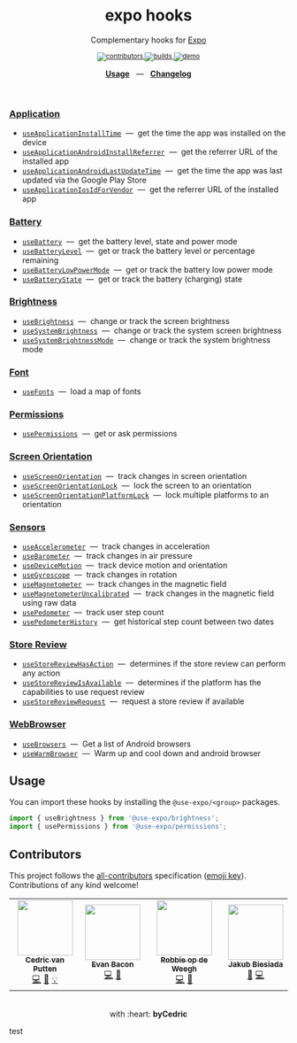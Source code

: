 <div align="center">
    <h1>expo hooks</h1>
    <p>Complementary hooks for <a href="https://github.com/expo/expo">Expo</a></p>
    <sup>
        <a href="https://github.com/bycedric/use-expo#contributors">
<!-- ALL-CONTRIBUTORS-BADGE:START - Do not remove or modify this section -->
            <img src="https://img.shields.io/badge/all_contributors-4-orange.svg?style=flat-square" alt="contributors" />
<!-- ALL-CONTRIBUTORS-BADGE:END -->
        </a>
        <a href="https://github.com/bycedric/use-expo/actions">
            <img src="https://img.shields.io/github/workflow/status/byCedric/use-expo/Packages/master.svg?style=flat-square" alt="builds" />
        </a>
        <a href="https://exp.host/@bycedric/use-expo">
            <img src="https://img.shields.io/badge/demo-expo.io-lightgrey.svg?style=flat-square" alt="demo" />
        </a>
    </sup>
    <br />
    <p align="center">
        <a href="https://github.com/byCedric/use-expo#usage"><b>Usage</b></a>
        &nbsp;&nbsp;&mdash;&nbsp;&nbsp;
        <a href="https://github.com/byCedric/use-expo/blob/master/CHANGELOG.md"><b>Changelog</b></a>
    </p>
    <br />
</div>

### [Application](./packages/application)

- [`useApplicationInstallTime`](./packages/application/docs/use-application-install-time.md) &nbsp;&mdash;&nbsp; get the time the app was installed on the device
- [`useApplicationAndroidInstallReferrer`](./packages/application/docs/use-application-android-install-referrer.md) &nbsp;&mdash;&nbsp; get the referrer URL of the installed app
- [`useApplicationAndroidLastUpdateTime`](./packages/application/docs/use-application-android-last-update-time.md) &nbsp;&mdash;&nbsp; get the time the app was last updated via the Google Play Store
- [`useApplicationIosIdForVendor`](./packages/application/docs/use-application-ios-id-for-vendor.md) &nbsp;&mdash;&nbsp; get the referrer URL of the installed app

### [Battery](./packages/battery)

- [`useBattery`](./packages/battery/docs/use-battery.md) &nbsp;&mdash;&nbsp; get the battery level, state and power mode
- [`useBatteryLevel`](./packages/battery/docs/use-battery-level.md) &nbsp;&mdash;&nbsp; get or track the battery level or percentage remaining
- [`useBatteryLowPowerMode`](./packages/battery/docs/use-battery-low-power-mode.md) &nbsp;&mdash;&nbsp; get or track the battery low power mode
- [`useBatteryState`](./packages/battery/docs/use-battery-state.md) &nbsp;&mdash;&nbsp; get or track the battery (charging) state

### [Brightness](./packages/brightness)

- [`useBrightness`](./packages/brightness/docs/use-brightness.md) &nbsp;&mdash;&nbsp; change or track the screen brightness
- [`useSystemBrightness`](./packages/brightness/docs/use-system-brightness.md) &nbsp;&mdash;&nbsp; change or track the system screen brightness
- [`useSystemBrightnessMode`](./packages/brightness/docs/use-system-brightness-mode.md) &nbsp;&mdash;&nbsp; change or track the system brightness mode

### [Font](./packages/font)

- [`useFonts`](./packages/font/docs/use-fonts.md) &nbsp;&mdash;&nbsp; load a map of fonts

### [Permissions](./packages/permissions)

- [`usePermissions`](./packages/permissions/docs/use-permissions.md) &nbsp;&mdash;&nbsp; get or ask permissions

### [Screen Orientation](./packages/screen-orientation)

- [`useScreenOrientation`](./packages/screen-orientation/docs/use-screen-orientation.md) &nbsp;&mdash;&nbsp; track changes in screen orientation
- [`useScreenOrientationLock`](./packages/screen-orientation/docs/use-screen-orientation-lock.md) &nbsp;&mdash;&nbsp; lock the screen to an orientation
- [`useScreenOrientationPlatformLock`](./packages/screen-orientation/docs/use-screen-orientation-platform-lock.md) &nbsp;&mdash;&nbsp; lock multiple platforms to an orientation

### [Sensors](./packages/sensors)

- [`useAccelerometer`](./packages/sensors/docs/use-accelerometer.md) &nbsp;&mdash;&nbsp; track changes in acceleration
- [`useBarometer`](./packages/sensors/docs/use-barometer.md) &nbsp;&mdash;&nbsp; track changes in air pressure
- [`useDeviceMotion`](./packages/sensors/docs/use-device-motion.md) &nbsp;&mdash;&nbsp; track device motion and orientation
- [`useGyroscope`](./packages/sensors/docs/use-gyroscope.md) &nbsp;&mdash;&nbsp; track changes in rotation
- [`useMagnetometer`](./packages/sensors/docs/use-magnetometer.md) &nbsp;&mdash;&nbsp; track changes in the magnetic field
- [`useMagnetometerUncalibrated`](./packages/sensors/docs/use-magnetometer.md) &nbsp;&mdash;&nbsp; track changes in the magnetic field using raw data
- [`usePedometer`](./packages/sensors/docs/use-pedometer.md) &nbsp;&mdash;&nbsp; track user step count
- [`usePedometerHistory`](./packages/sensors/docs/use-pedometer-history.md) &nbsp;&mdash;&nbsp; get historical step count between two dates

### [Store Review](./packages/store-review)

- [`useStoreReviewHasAction`](./packages/store-review/docs/use-store-review-has-action.md) &nbsp;&mdash;&nbsp; determines if the store review can perform any action
- [`useStoreReviewIsAvailable`](./packages/store-review/docs/use-store-review-is-available.md) &nbsp;&mdash;&nbsp; determines if the platform has the capabilities to use request review
- [`useStoreReviewRequest`](./packages/store-review/docs/use-store-review-request.md) &nbsp;&mdash;&nbsp; request a store review if available

### [WebBrowser](./packages/web-browser)

- [`useBrowsers`](./packages/web-browser/docs/use-browsers.md) &nbsp;&mdash;&nbsp; Get a list of Android browsers
- [`useWarmBrowser`](./packages/web-browser/docs/use-warm-browser.md) &nbsp;&mdash;&nbsp; Warm up and cool down and android browser


## Usage

You can import these hooks by installing the `@use-expo/<group>` packages.

```js
import { useBrightness } from '@use-expo/brightness';
import { usePermissions } from '@use-expo/permissions';
```


## Contributors

This project follows the [all-contributors](https://github.com/all-contributors/all-contributors) specification ([emoji key](https://allcontributors.org/docs/en/emoji-key)). Contributions of any kind welcome!

<!-- ALL-CONTRIBUTORS-LIST:START - Do not remove or modify this section -->
<!-- prettier-ignore-start -->
<!-- markdownlint-disable -->
<table>
  <tr>
    <td align="center"><a href="https://bycedric.com"><img src="https://avatars2.githubusercontent.com/u/1203991?v=4" width="100px;" alt=""/><br /><sub><b>Cedric van Putten</b></sub></a><br /><a href="https://github.com/byCedric/use-expo/commits?author=byCedric" title="Code">💻</a> <a href="https://github.com/byCedric/use-expo/commits?author=byCedric" title="Documentation">📖</a> <a href="#example-byCedric" title="Examples">💡</a></td>
    <td align="center"><a href="https://twitter.com/baconbrix"><img src="https://avatars1.githubusercontent.com/u/9664363?v=4" width="100px;" alt=""/><br /><sub><b>Evan Bacon</b></sub></a><br /><a href="https://github.com/byCedric/use-expo/commits?author=EvanBacon" title="Code">💻</a> <a href="https://github.com/byCedric/use-expo/commits?author=EvanBacon" title="Documentation">📖</a></td>
    <td align="center"><a href="https://github.com/rodw1995"><img src="https://avatars1.githubusercontent.com/u/3266698?v=4" width="100px;" alt=""/><br /><sub><b>Robbie op de Weegh</b></sub></a><br /><a href="https://github.com/byCedric/use-expo/commits?author=rodw1995" title="Code">💻</a> <a href="https://github.com/byCedric/use-expo/commits?author=rodw1995" title="Documentation">📖</a></td>
    <td align="center"><a href="https://jb1905.github.io/portfolio/"><img src="https://avatars2.githubusercontent.com/u/28870390?v=4" width="100px;" alt=""/><br /><sub><b>Jakub Biesiada</b></sub></a><br /><a href="https://github.com/byCedric/use-expo/issues?q=author%3AJB1905" title="Bug reports">🐛</a> <a href="https://github.com/byCedric/use-expo/commits?author=JB1905" title="Code">💻</a></td>
  </tr>
</table>

<!-- markdownlint-enable -->
<!-- prettier-ignore-end -->
<!-- ALL-CONTRIBUTORS-LIST:END -->


<div align="center">
    <br />
    with :heart: <strong>byCedric</strong>
    <br />
</div>

test

